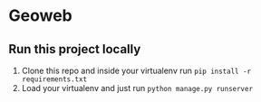 # Geoweb

## Run this project locally

1. Clone this repo and inside your virtualenv run `pip install -r requirements.txt`
2. Load your virtualenv and just run `python manage.py runserver`
